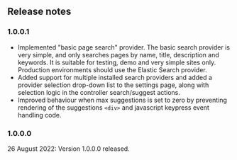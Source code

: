 ﻿## Release notes

### 1.0.0.1
- Implemented "basic page search" provider.  The basic search provider is very simple, and only searches pages by name, title, description and keywords.  It is suitable for testing, demo and very 
simple sites only.  Production environments should use the Elastic Search provider.
- Added support for multiple installed search providers and added a provider selection drop-down list to the settings page, along with selection logic in the controller search/suggest actions. 
- Improved behaviour when max suggestions is set to zero by preventing rendering of the suggestions `<div>` and javascript keypress event handling code.

### 1.0.0.0
26 August 2022:  Version 1.0.0.0 released.